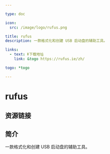 ```yaml
---

type: doc

icon:
  src: /image/logo/rufus.png

title: rufus
description: 一款格式化和创建 USB 启动盘的辅助工具。

links:
  - text: ⏬下载地址
    link: &togo https://rufus.ie/zh/

togo: *togo

---
```


<ShowLogo />

# rufus

<ShowBreadcrumb />

## 资源链接

<ShowLinks />

## 简介

一款格式化和创建 USB 启动盘的辅助工具。